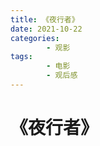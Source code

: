 ```yaml
---
title: 《夜行者》
date: 2021-10-22
categories:
        - 观影
tags:
        - 电影
        - 观后感
---
```


# 《夜行者》
